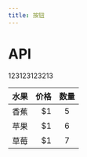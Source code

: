 ```yaml
---
title: 按钮
---
```


# API

<div> 1<i class="i-icon icon-jiaren1"></i>23<i class="i-icon icon-ok"></i>123<i class="i-icon icon-jiaren"></i>123213</div>

| 水果        | 价格    |  数量  |
| --------   | -----:   | :----: |
| 香蕉        | $1      |   5    |
| 苹果        | $1      |   6    |
| 草莓        | $1      |   7    |
